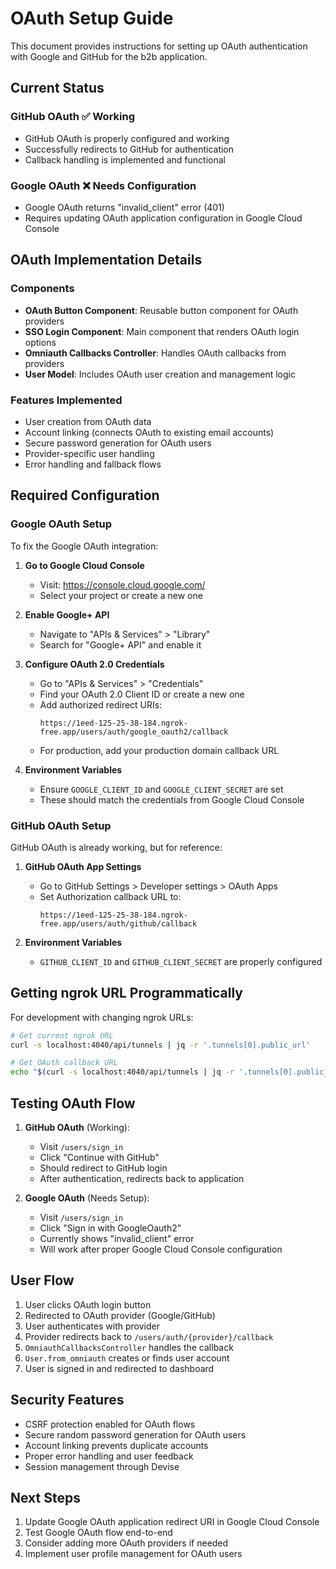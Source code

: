 # OAuth Setup Guide

This document provides instructions for setting up OAuth authentication with Google and GitHub for the b2b application.

## Current Status

### GitHub OAuth ✅ Working
- GitHub OAuth is properly configured and working
- Successfully redirects to GitHub for authentication
- Callback handling is implemented and functional

### Google OAuth ❌ Needs Configuration
- Google OAuth returns "invalid_client" error (401)
- Requires updating OAuth application configuration in Google Cloud Console

## OAuth Implementation Details

### Components
- **OAuth Button Component**: Reusable button component for OAuth providers
- **SSO Login Component**: Main component that renders OAuth login options
- **Omniauth Callbacks Controller**: Handles OAuth callbacks from providers
- **User Model**: Includes OAuth user creation and management logic

### Features Implemented
- User creation from OAuth data
- Account linking (connects OAuth to existing email accounts)
- Secure password generation for OAuth users
- Provider-specific user handling
- Error handling and fallback flows

## Required Configuration

### Google OAuth Setup

To fix the Google OAuth integration:

1. **Go to Google Cloud Console**
   - Visit: https://console.cloud.google.com/
   - Select your project or create a new one

2. **Enable Google+ API**
   - Navigate to "APIs & Services" > "Library"
   - Search for "Google+ API" and enable it

3. **Configure OAuth 2.0 Credentials**
   - Go to "APIs & Services" > "Credentials"
   - Find your OAuth 2.0 Client ID or create a new one
   - Add authorized redirect URIs:
     ```
     https://1eed-125-25-38-184.ngrok-free.app/users/auth/google_oauth2/callback
     ```
   - For production, add your production domain callback URL

4. **Environment Variables**
   - Ensure `GOOGLE_CLIENT_ID` and `GOOGLE_CLIENT_SECRET` are set
   - These should match the credentials from Google Cloud Console

### GitHub OAuth Setup

GitHub OAuth is already working, but for reference:

1. **GitHub OAuth App Settings**
   - Go to GitHub Settings > Developer settings > OAuth Apps
   - Set Authorization callback URL to:
     ```
     https://1eed-125-25-38-184.ngrok-free.app/users/auth/github/callback
     ```

2. **Environment Variables**
   - `GITHUB_CLIENT_ID` and `GITHUB_CLIENT_SECRET` are properly configured

## Getting ngrok URL Programmatically

For development with changing ngrok URLs:

```bash
# Get current ngrok URL
curl -s localhost:4040/api/tunnels | jq -r '.tunnels[0].public_url'

# Get OAuth callback URL
echo "$(curl -s localhost:4040/api/tunnels | jq -r '.tunnels[0].public_url')/users/auth/google_oauth2/callback"
```

## Testing OAuth Flow

1. **GitHub OAuth** (Working):
   - Visit `/users/sign_in`
   - Click "Continue with GitHub"
   - Should redirect to GitHub login
   - After authentication, redirects back to application

2. **Google OAuth** (Needs Setup):
   - Visit `/users/sign_in`
   - Click "Sign in with GoogleOauth2"
   - Currently shows "invalid_client" error
   - Will work after proper Google Cloud Console configuration

## User Flow

1. User clicks OAuth login button
2. Redirected to OAuth provider (Google/GitHub)
3. User authenticates with provider
4. Provider redirects back to `/users/auth/{provider}/callback`
5. `OmniauthCallbacksController` handles the callback
6. `User.from_omniauth` creates or finds user account
7. User is signed in and redirected to dashboard

## Security Features

- CSRF protection enabled for OAuth flows
- Secure random password generation for OAuth users
- Account linking prevents duplicate accounts
- Proper error handling and user feedback
- Session management through Devise

## Next Steps

1. Update Google OAuth application redirect URI in Google Cloud Console
2. Test Google OAuth flow end-to-end
3. Consider adding more OAuth providers if needed
4. Implement user profile management for OAuth users
